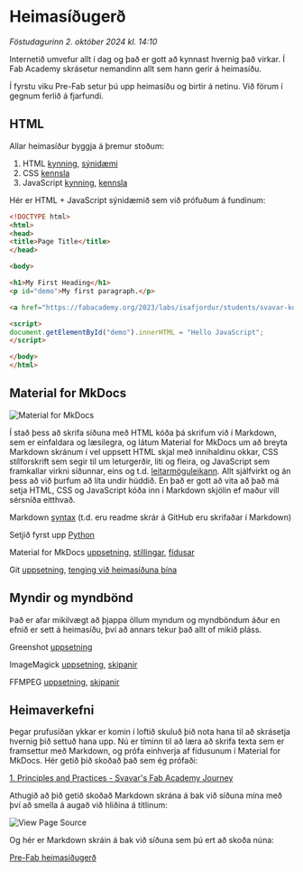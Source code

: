 # Heimasíðugerð

*Föstudagurinn 2. október 2024 kl. 14:10*

Internetið umvefur allt í dag og það er gott að kynnast hvernig það virkar. Í Fab Academy skrásetur nemandinn allt sem hann gerir á heimasíðu.

Í fyrstu viku Pre-Fab setur þú upp heimasíðu og birtir á netinu. Við förum í gegnum ferlið á fjarfundi.

## HTML

Allar heimasíður byggja á þremur stoðum:

1. HTML [kynning](https://www.w3schools.com/html/html_intro.asp), [sýnidæmi](https://www.w3schools.com/html/html_basic.asp)
1. CSS [kennsla](https://www.w3schools.com/css/)
1. JavaScript [kynning](https://www.w3schools.com/js/js_intro.asp), [kennsla](https://www.w3schools.com/js/DEFAULT.asp)

Hér er HTML + JavaScript sýnidæmið sem við prófuðum á fundinum:

``` html
<!DOCTYPE html>
<html>
<head>
<title>Page Title</title>
</head>

<body>

<h1>My First Heading</h1>
<p id="demo">My first paragraph.</p>

<a href="https://fabacademy.org/2023/labs/isafjordur/students/svavar-konradsson/">Fab Academy síða Svavar</a>

<script>
document.getElementById("demo").innerHTML = "Hello JavaScript";
</script>

</body>
</html>
```

## Material for MkDocs

![Material for MkDocs](https://fabacademy.org/2023/labs/isafjordur/students/svavar-konradsson/assignments/images/material.png)

Í stað þess að skrifa síðuna með HTML kóða þá skrifum við í Markdown, sem er einfaldara og læsilegra, og látum Material for MkDocs um að breyta Markdown skránum í vel uppsett HTML skjal með innihaldinu okkar, CSS stílforskrift sem segir til um leturgerðir, liti og fleira, og JavaScript sem framkallar virkni síðunnar, eins og t.d. [leitarmöguleikann](https://squidfunk.github.io/mkdocs-material/setup/setting-up-site-search/). Allt sjálfvirkt og án þess að við þurfum að líta undir húddið. En það er gott að vita að það má setja HTML, CSS og JavaScript kóða inn í Markdown skjölin ef maður vill sérsníða eitthvað.

Markdown [syntax](https://www.markdownguide.org/basic-syntax/) (t.d. eru readme skrár á GitHub eru skrifaðar í Markdown)

Setjið fyrst upp [Python](https://www.python.org/)

Material for MkDocs [uppsetning](https://squidfunk.github.io/mkdocs-material/getting-started/), [stillingar](https://squidfunk.github.io/mkdocs-material/setup/), [fídusar](https://squidfunk.github.io/mkdocs-material/reference/)

Git [uppsetning](https://git-scm.com/), [tenging við heimasíðuna þína](https://fabacademy.org/2023/labs/isafjordur/students/svavar-konradsson/assignments/week01.html#git-setup)

## Myndir og myndbönd 

Það er afar mikilvægt að þjappa öllum myndum og myndböndum áður en efnið er sett á heimasíðu, því að annars tekur það allt of mikið pláss.

Greenshot [uppsetning](https://getgreenshot.org/)

ImageMagick [uppsetning](https://imagemagick.org/index.php), [skipanir](https://fabacademy.org/2023/labs/isafjordur/students/svavar-konradsson/assignments/week01.html#image-compression-for-the-web)

FFMPEG [uppsetning](https://www.ffmpeg.org/), [skipanir](http://academy.cba.mit.edu/classes/computer_design/video.html)

## Heimaverkefni

Þegar prufusíðan ykkar er komin í loftið skuluð þið nota hana til að skrásetja hvernig þið settuð hana upp. Nú er tíminn til að læra að skrifa texta sem er framsettur með Markdown, og prófa einhverja af fídusunum í Material for MkDocs. Hér getið þið skoðað það sem ég prófaði:

[1. Principles and Practices - Svavar's Fab Academy Journey](https://fabacademy.org/2023/labs/isafjordur/students/svavar-konradsson/assignments/week01.html)

Athugið að þið getið skoðað Markdown skrána á bak við síðuna mína með því að smella á augað við hliðina á titlinum:

![View Page Source](images/view-source.png)

Og hér er Markdown skráin á bak við síðuna sem þú ert að skoða núna:

[Pre-Fab heimasíðugerð](https://github.com/fablabisastaff/fabisa_site/blob/main/docs/N%C3%A1msefni/Pre-Fab/1-heimasidugerd.md?plain=1)